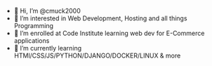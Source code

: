 - 👋 Hi, I’m @cmuck2000
- 👀 I’m interested in Web Development, Hosting and all things Programming
- 🌱 I’m enrolled at Code Institute learning web dev for E-Commerce applications
- 💞️ I’m currently learning HTMl/CSS/JS/PYTHON/DJANGO/DOCKER/LINUX & more

<!---
cmuck2000/cmuck2000 is a ✨ special ✨ repository because its `README.md` (this file) appears on your GitHub profile.
You can click the Preview link to take a look at your changes.
--->
